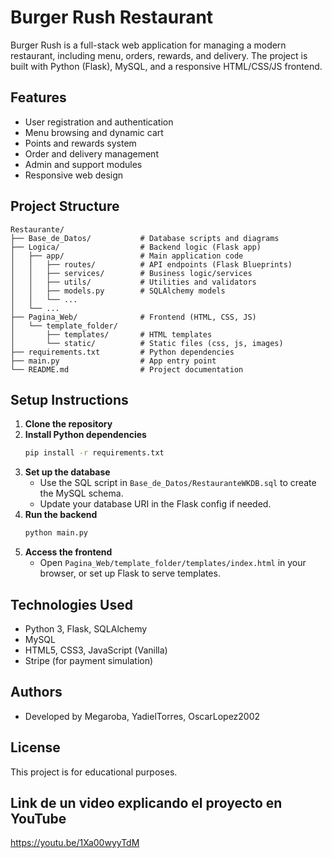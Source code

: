 ﻿# Burger Rush Restaurant

Burger Rush is a full-stack web application for managing a modern restaurant, including menu, orders, rewards, and delivery. The project is built with Python (Flask), MySQL, and a responsive HTML/CSS/JS frontend.

## Features
- User registration and authentication
- Menu browsing and dynamic cart
- Points and rewards system
- Order and delivery management
- Admin and support modules
- Responsive web design

## Project Structure
```
Restaurante/
├── Base_de_Datos/           # Database scripts and diagrams
├── Logica/                  # Backend logic (Flask app)
│   ├── app/                 # Main application code
│   │   ├── routes/          # API endpoints (Flask Blueprints)
│   │   ├── services/        # Business logic/services
│   │   ├── utils/           # Utilities and validators
│   │   ├── models.py        # SQLAlchemy models
│   │   └── ...
│   └── ...
├── Pagina_Web/              # Frontend (HTML, CSS, JS)
│   └── template_folder/
│       ├── templates/       # HTML templates
│       └── static/          # Static files (css, js, images)
├── requirements.txt         # Python dependencies
├── main.py                  # App entry point
└── README.md                # Project documentation
```

## Setup Instructions
1. **Clone the repository**
2. **Install Python dependencies**
   ```bash
   pip install -r requirements.txt
   ```
3. **Set up the database**
   - Use the SQL script in `Base_de_Datos/RestauranteWKDB.sql` to create the MySQL schema.
   - Update your database URI in the Flask config if needed.
4. **Run the backend**
   ```bash
   python main.py
   ```
5. **Access the frontend**
   - Open `Pagina_Web/template_folder/templates/index.html` in your browser, or set up Flask to serve templates.

## Technologies Used
- Python 3, Flask, SQLAlchemy
- MySQL
- HTML5, CSS3, JavaScript (Vanilla)
- Stripe (for payment simulation)

## Authors
- Developed by Megaroba, YadielTorres, OscarLopez2002

## License
This project is for educational purposes.

## Link de un video explicando el proyecto en YouTube
https://youtu.be/1Xa00wyyTdM 

